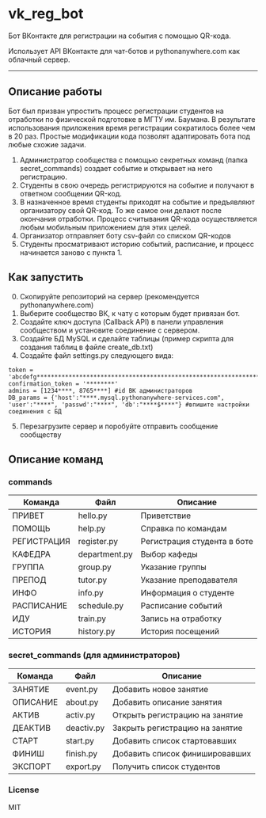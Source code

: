 # vk_reg_bot
Бот ВКонтакте для регистрации на события с помощью QR-кода.

Использует API ВКонтакте для чат-ботов и pythonanywhere.com как облачный сервер.

---

## Описание работы
Бот был призван упростить процесс регистрации студентов на отработки по физической подготовке в МГТУ им. Баумана. В результате использования приложения время регистрации сократилось более чем в 20 раз.
Простые модификации кода позволят адаптировать бота под любые схожие задачи.

1. Администратор сообщества с помощью секретных команд (папка secret_commands) создает событие и открывает на него регистрацию.
2. Студенты в свою очередь регистрируются на событие и получают в ответном сообщении QR-код.
3. В назначенное время студенты приходят на событие и предъявляют организатору свой QR-код. То же самое они делают после окончания отработки. Процесс считывания QR-кода осуществляется любым мобильным приложением для этих целей.
4. Организатор отправляет боту csv-файл со списком QR-кодов
5. Студенты просматривают историю событий, расписание, и процесс начинается заново с пункта 1.

## Как запустить

0. Скопируйте репозиторий на сервер (рекомендуется pythonanywhere.com)
1. Выберите сообщество ВК, к чату с которым будет привязан бот.
2. Создайте ключ доступа (Callback API) в панели управления сообществом и установите соединение с сервером.
3. Создайте БД MySQL и сделайте таблицы (пример скрипта для создания таблиц в файле create_db.txt)
4. Создайте файл settings.py следующего вида: 
```
token = 'abcdefg****************************************************************************'
confirmation_token = '********'
admins = [1234****, 8765****] #id ВК администраторов
DB_params = {'host':"****.mysql.pythonanywhere-services.com", 'user':"****", 'passwd':"****", 'db':"****$****"} #впишите настройки соединения с БД
```
5. Перезагрузите сервер и поробуйте отправить сообщение сообществу

## Описание команд
### commands
| Команда | Файл | Описание |
| ------ | ------ | ------ |
| ПРИВЕТ | hello.py | Приветствие |
| ПОМОЩЬ | help.py | Справка по командам |
| РЕГИСТРАЦИЯ | register.py | Регистрация студента в боте |
| КАФЕДРА | department.py | Выбор кафеды |
| ГРУППА | group.py | Указание группы |
| ПРЕПОД | tutor.py | Указание преподавателя |
| ИНФО | info.py | Информация о студенте |
| РАСПИСАНИЕ | schedule.py | Расписание событий |
| ИДУ | train.py | Запись на отработку |
| ИСТОРИЯ | history.py | История посещений |

### secret_commands (для администраторов)
| Команда | Файл | Описание |
| ------ | ------ | ------ |
| ЗАНЯТИЕ | event.py | Добавить новое занятие |
| ОПИСАНИЕ | about.py | Добавить описание занятия |
| АКТИВ | activ.py | Открыть регистрацию на занятие |
| ДЕАКТИВ | deactiv.py | Закрыть регистрацию на занятие |
| СТАРТ | start.py | Добавить список стартовавших |
| ФИНИШ | finish.py | Добавить список финишировавших |
| ЭКСПОРТ | export.py | Получить список студентов |

### License
MIT

[//]: # (These are reference links used in the body of this note and get stripped out when the markdown processor does its job. There is no need to format nicely because it shouldn't be seen. Thanks SO - http://stackoverflow.com/questions/4823468/store-comments-in-markdown-syntax)
   [L4F]: <https://github.com/sankovalev/vk_reg_bot>
